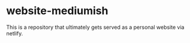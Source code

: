 # website-mediumish

This is a repository that ultimately gets served as a personal website via netlify. 

